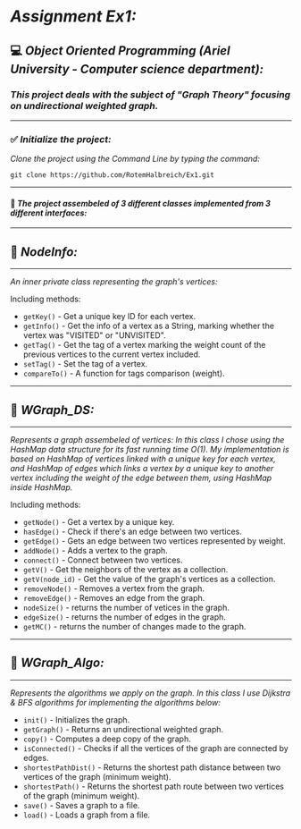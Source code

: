 # *Assignment Ex1:*

## :computer: *Object Oriented Programming (Ariel University - Computer science department):*

### *This project deals with the subject of "Graph Theory" focusing on undirectional weighted graph.*
----------------------------------------------------------------------------------------------------------
### :white_check_mark: *Initialize the project:*
*Clone the project using the Command Line by typing the command:*

`git clone https://github.com/RotemHalbreich/Ex1.git`

----------------------------------------------------------------------------------------------------------
#### 🔧 *The project assembeled of 3 different classes implemented from 3 different interfaces:*
------------------------------------------------------------------------------------------
## :large_blue_diamond: *NodeInfo:*
------------------------------------------------------------------------------------------
*An inner private class representing the graph's vertices:*
	
Including methods:
- `getKey()` - Get a unique key ID for each vertex.
- `getInfo()` - Get the info of a vertex as a String, marking whether the vertex was "VISITED" or "UNVISITED".
- `getTag()` - Get the tag of a vertex marking the weight count of the previous vertices to the current vertex included.
- `setTag()` - Set the tag of a vertex.
- `compareTo()` - A function for tags comparison (weight).

------------------------------------------------------------------------------------------
## :large_blue_diamond: *WGraph_DS:*
------------------------------------------------------------------------------------------
*Represents a graph assembeled of vertices:
In this class I chose using the HashMap data structure for its fast running time O(1).
My implementation is based on HashMap of vertices linked with a unique key for each vertex,
and HashMap of edges which links a vertex by a unique key to another vertex including
the weight of the edge between them, using HashMap inside HashMap.*
	
Including methods:
- `getNode()` - Get a vertex by a unique key.
- `hasEdge()` - Check if there's an edge between two vertices.
- `getEdge()` - Gets an edge between two vertices represented by weight.
- `addNode()` - Adds a vertex to the graph.
- `connect()` - Connect between two vertices.
- `getV()` - Get the neighbors of the vertex as a collection.
- `getV(node_id)` - Get the value of the graph's vertices as a collection.
- `removeNode()` - Removes a vertex from the graph.
- `removeEdge()` - Removes an edge from the graph.
- `nodeSize()` - returns the number of vetices in the graph.
- `edgeSize()` - returns the number of edges in the graph.
- `getMC()` - returns the number of changes made to the graph.

------------------------------------------------------------------------------------------
## :large_blue_diamond: *WGraph_Algo:* 
------------------------------------------------------------------------------------------
*Represents the algorithms we apply on the graph. 
In this class I use Dijkstra & BFS algorithms for implementing the algorithms below:*
	
- `init()` - Initializes the graph.
- `getGraph()` - Returns an undirectional weighted graph.
- `copy()` - Computes a deep copy of the graph.
- `isConnected()` - Checks if all the vertices of the graph are connected by edges.
- `shortestPathDist()` - Returns the shortest path distance between two vertices of the graph (minimum weight). 
- `shortestPath()` - Returns the shortest path route between two vertices of the graph (minimum weight).
- `save()` - Saves a graph to a file.
- `load()` - Loads a graph from a file.
